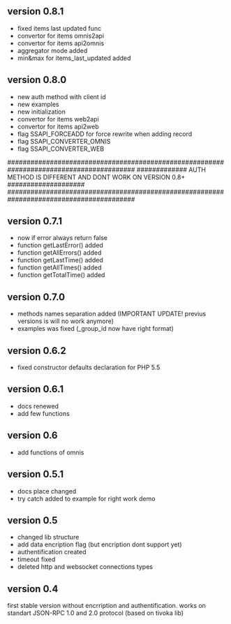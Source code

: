 ## version 0.8.1
- fixed items last updated func
- convertor for items omnis2api
- convertor for items api2omnis
- aggregator mode added
- min&max for items_last_updated added

## version 0.8.0
- new auth method with client id
- new examples
- new initialization
- convertor for items web2api
- convertor for items api2web
- flag SSAPI_FORCEADD for force rewrite when adding record
- flag SSAPI_CONVERTER_OMNIS
- flag SSAPI_CONVERTER_WEB

#########################################################################################
############# AUTH METHOD IS DIFFERENT AND DONT WORK ON VERSION 0.8+ ####################
#########################################################################################

## version 0.7.1
- now if error always return false
- function getLastError() added
- function getAllErrors() added
- function getLastTime() added
- function getAllTimes() added
- function getTotalTime() added

## version 0.7.0
- methods names separation added (IMPORTANT UPDATE! previus versions is will no work anymore)
- examples was fixed (_group_id now have right format)

## version 0.6.2
- fixed constructor defaults declaration for PHP 5.5

## version 0.6.1
- docs renewed
- add few functions

## version 0.6
- add functions of omnis

## version 0.5.1
- docs place changed
- try catch added to example for right work demo

## version 0.5
- changed lib structure
- add data encription flag (but encription dont support yet)
- authentification created
- timeout fixed
- deleted http and websocket connections types

## version 0.4
first stable version without encrription and authentification.
works on standart JSON-RPC 1.0 and 2.0 protocol (based on tivoka lib)